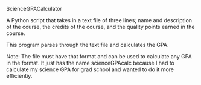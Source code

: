 ScienceGPACalculator

A Python script that takes in a text file of three lines; 
name and description of the course, 
the credits of the course, 
and the quality points earned in the course.

This program parses through the text file and calculates the GPA.

Note: The file must have that format and can be used to calculate any GPA in the format. 
It just has the name scienceGPAcalc because I had to calculate my science GPA for grad school and wanted to do it more efficientiy. 
